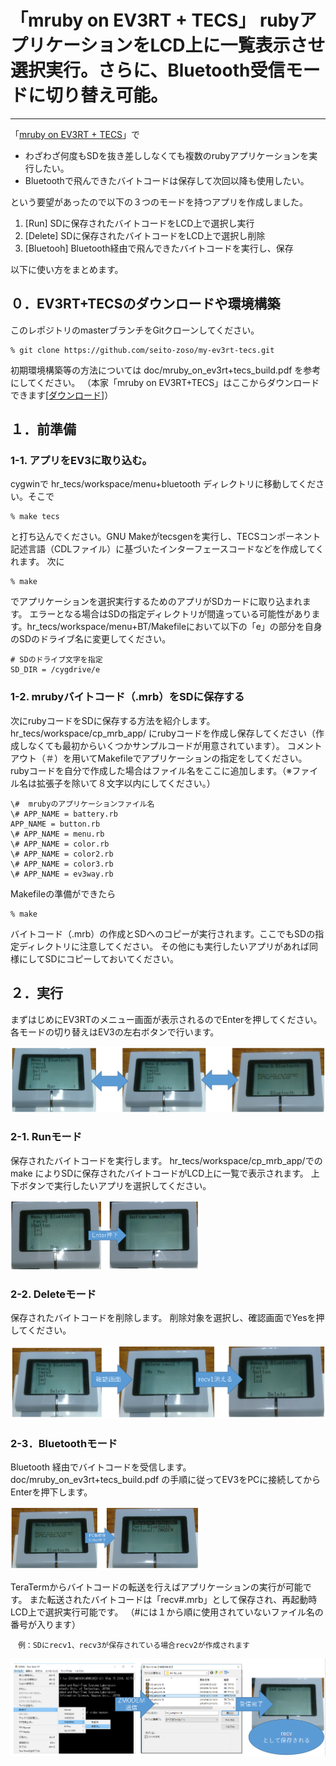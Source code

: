 # 「mruby on EV3RT + TECS」 rubyアプリケーションをLCD上に一覧表示させ選択実行。さらに、Bluetooth受信モードに切り替え可能。
---
「[mruby on EV3RT + TECS](https://www.toppers.jp/tecs.html)」で
- わざわざ何度もSDを抜き差ししなくても複数のrubyアプリケーションを実行したい。
- Bluetoothで飛んできたバイトコードは保存して次回以降も使用したい。

という要望があったので以下の３つのモードを持つアプリを作成しました。

1. [Run] SDに保存されたバイトコードをLCD上で選択し実行
1. [Delete] SDに保存されたバイトコードをLCD上で選択し削除
1. [Bluetooh] Bluetooth経由で飛んできたバイトコードを実行し、保存

以下に使い方をまとめます。

## ０．EV3RT+TECSのダウンロードや環境構築

このレポジトリのmasterブランチをGitクローンしてください。

    % git clone https://github.com/seito-zoso/my-ev3rt-tecs.git

初期環境構築等の方法については doc/mruby_on_ev3rt+tecs_build.pdf を参考にしてください。
（本家「mruby on EV3RT+TECS」はここからダウンロードできます[[ダウンロード](https://www.toppers.jp/tecs.html)]）

## １．前準備

### 1-1. アプリをEV3に取り込む。
cygwinで hr_tecs/workspace/menu+bluetooth ディレクトリに移動してください。そこで

    % make tecs

と打ち込んでください。GNU Makeがtecsgenを実行し、TECSコンポーネント記述言語（CDLファイル）に基づいたインターフェースコードなどを作成してくれます。
次に

    % make

でアプリケーションを選択実行するためのアプリがSDカードに取り込まれます。
エラーとなる場合はSDの指定ディレクトリが間違っている可能性があります。hr_tecs/workspace/menu+BT/Makefileにおいて以下の「e」の部分を自身のSDのドライブ名に変更してください。

    # SDのドライブ文字を指定
    SD_DIR = /cygdrive/e

### 1-2. mrubyバイトコード（.mrb）をSDに保存する
次にrubyコードをSDに保存する方法を紹介します。
hr_tecs/workspace/cp_mrb_app/ にrubyコードを作成し保存してください（作成しなくても最初からいくつかサンプルコードが用意されています）。
コメントアウト（＃）を用いてMakefileでアプリケーションの指定をしてください。rubyコードを自分で作成した場合はファイル名をここに追加します。（※ファイル名は拡張子を除いて８文字以内にしてください。）

    \#  mrubyのアプリケーションファイル名
    \# APP_NAME = battery.rb
    APP_NAME = button.rb
    \# APP_NAME = menu.rb
    \# APP_NAME = color.rb
    \# APP_NAME = color2.rb
    \# APP_NAME = color3.rb
    \# APP_NAME = ev3way.rb

Makefileの準備ができたら

    % make

バイトコード（.mrb）の作成とSDへのコピーが実行されます。ここでもSDの指定ディレクトリに注意してください。
その他にも実行したいアプリがあれば同様にしてSDにコピーしておいてください。


## ２．実行
まずはじめにEV3RTのメニュー画面が表示されるのでEnterを押してください。
各モードの切り替えはEV3の左右ボタンで行います。

![モード選択](https://github.com/seito-zoso/my-ev3rt-tecs/blob/images/1_mode.PNG)

### 2-1. Runモード
保存されたバイトコードを実行します。
hr_tecs/workspace/cp_mrb_app/での make によりSDに保存されたバイトコードがLCD上に一覧で表示されます。
上下ボタンで実行したいアプリを選択してください。

<img src="https://github.com/seito-zoso/my-ev3rt-tecs/blob/images/2_run.PNG" width=60%>

### 2-2. Deleteモード
保存されたバイトコードを削除します。
削除対象を選択し、確認画面でYesを押してください。

![Deleteモード](https://github.com/seito-zoso/my-ev3rt-tecs/blob/images/3_delete.PNG)

### 2-3．Bluetoothモード
Bluetooth 経由でバイトコードを受信します。
doc/mruby_on_ev3rt+tecs_build.pdf の手順に従ってEV3をPCに接続してからEnterを押下します。

<img src="https://github.com/seito-zoso/my-ev3rt-tecs/blob/images/4_bluetooth.PNG" width=60%>


TeraTermからバイトコードの転送を行えばアプリケーションの実行が可能です。
また転送されたバイトコードは「recv#.mrb」として保存され、再起動時LCD上で選択実行可能です。
（#には１から順に使用されていないファイル名の番号が入ります）

    　例：SDにrecv1、recv3が保存されている場合recv2が作成されます


![TeraTermでのバイトコード送信](https://github.com/seito-zoso/my-ev3rt-tecs/blob/images/5_teraterm.PNG)

<!-- ### Bluetoohにおいての注意
私の試した環境では、ファイル送信が成功するバイトコードとできないバイトコードがありました。
hr_tecs/workspace/mruby_app/led_sample.mrb であれば成功することを確認しています。 -->
